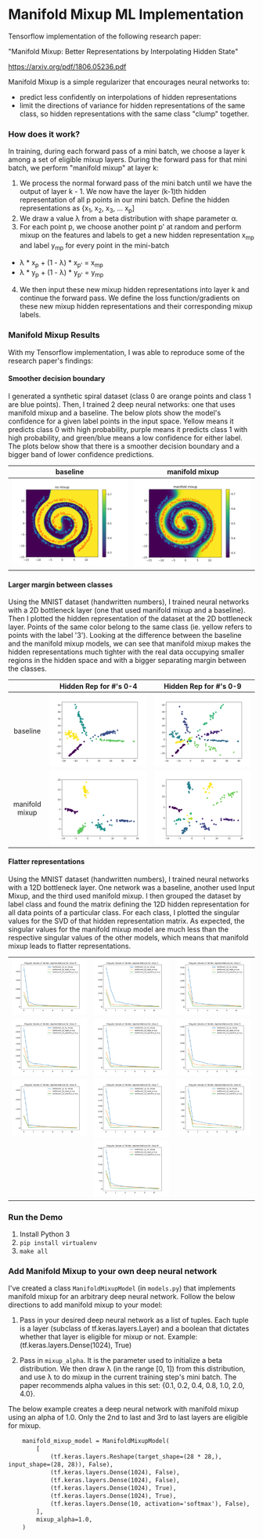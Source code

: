 # Manifold Mixup ML Implementation #
Tensorflow implementation of the following research paper:

"Manifold Mixup: Better Representations by Interpolating Hidden State" 

https://arxiv.org/pdf/1806.05236.pdf

Manifold Mixup is a simple regularizer that encourages neural networks to:

* predict less confidently on interpolations of hidden representations
* limit the directions of variance for hidden representations of the same class, so hidden representations with the same
 class "clump" together.

### How does it work?

In training, during each forward pass of a mini batch, we choose a layer k among a set of eligible mixup layers.
During the forward pass for that mini batch, we perform "manifold mixup" at layer k:

1. We process the normal forward pass of the mini batch until we have the output of layer k - 1. We now have the layer 
(k-1)th hidden representation of all p points in our mini batch. Define the hidden representations as {x<sub>1</sub>,
 x<sub>2</sub>, x<sub>3</sub>, ... x<sub>p</sub>]
2. We draw a value &#955; from a beta distribution with shape parameter &#945;.
3. For each point p, we choose another point p' at random and perform mixup on the features and labels to get a new hidden 
representation x<sub>mp</sub> and label y<sub>mp</sub> for every point in the mini-batch
  * &#955; * x<sub>p</sub> + (1 - &#955;) * x<sub>p'</sub> = x<sub>mp</sub>
  * &#955; * y<sub>p</sub> + (1 - &#955;) * y<sub>p'</sub> = y<sub>mp</sub>
4. We then input these new mixup hidden representations into layer k and continue the forward pass. We define the loss
function/gradients on these new mixup hidden representations and their corresponding mixup labels.

### Manifold Mixup Results ###

With my Tensorflow implementation, I was able to reproduce some of the research paper's findings:

#### Smoother decision boundary ####
I generated a synthetic spiral dataset (class 0 are orange points and class 1 are blue points).
Then, I trained 2 deep neural networks: one that uses manifold mixup and a baseline.
The below plots show the model's confidence for a given label
points in the input space. Yellow means it predicts class 0 with high probability, purple means it predicts class 1
with high probability, and green/blue means a low confidence for either label. The plots below show that there is a smoother
decision boundary and a bigger band of lower confidence predictions.

| baseline  |  manifold mixup |
:-----:|:-----:
![](results/figures/spiral_baseline.png) | ![](results/figures/spiral_manifold_mixup.png)

#### Larger margin between classes ####

Using the MNIST dataset (handwritten numbers), I trained neural networks with a 2D bottleneck layer (one that used manifold
mixup and a baseline). Then I plotted the hidden representation of the dataset at the 2D bottleneck layer. Points of the same color belong to the 
same class (ie. yellow refers to points with the label '3'). Looking at the difference between the baseline and the manifold
mixup models, we can see that manifold mixup makes the hidden representations much tighter with the real data occupying
smaller regions in the hidden space and with a bigger separating margin between the classes.


|         | Hidden Rep for #'s 0-4     |  Hidden Rep for #'s 0-9  |
:--------:|:-------------------------:|:-------------------------:
baseline |![](results/figures/bottleneck_baseline_0_4.png)|![](results/figures/bottleneck_baseline_0_9.png)
manifold mixup|![](results/figures/bottleneck_manifold_mixup_0_4.png)|![](results/figures/bottleneck_manifold_mixup_0_9.png)

#### Flatter representations ####

Using the MNIST dataset (handwritten numbers), I trained neural networks with a 12D bottleneck layer. One network 
was a baseline, another used Input Mixup, and the third used manifold mixup. I then grouped
the dataset by label class and found the matrix defining the 12D hidden representation for all data points of a particular class.
For each class, I plotted the singular values for the SVD of that hidden representation matrix. As expected, the singular
values for the manifold mixup model are much less than the respective singular values of the other models, which means
that manifold mixup leads to flatter representations.

|         |               |           |
:--------:|:-------------:|:----------:
| ![](results/figures/svd_0.png) | ![](results/figures/svd_1.png) | ![](results/figures/svd_2.png)
![](results/figures/svd_3.png) | ![](results/figures/svd_4.png) | ![](results/figures/svd_5.png)
![](results/figures/svd_6.png) | ![](results/figures/svd_7.png) | ![](results/figures/svd_8.png)
| |![](results/figures/svd_9.png)| |



### Run the Demo ###

1. Install Python 3
2. `pip install virtualenv`
3. `make all`

### Add Manifold Mixup to your own deep neural network ###

I've created a class `ManifoldMixupModel` (in `models.py`) that implements manifold mixup for an arbitrary
deep neural network. Follow the below directions to add manifold mixup to your model:

1. Pass in your desired deep neural network as a list of tuples. Each tuple is a layer 
(subclass of tf.keras.layers.Layer) and a boolean that dictates whether that layer is eligible for mixup or not.
Example: (tf.keras.layers.Dense(1024), True)

2. Pass in `mixup_alpha`. It is the parameter used to initialize a beta distribution. We then draw &#955; 
(in the range [0, 1]) from this distribution, and use &#955; to do mixup in the current 
training step's mini batch. The paper recommends alpha values in this set: {0.1, 0.2, 0.4, 0.8, 1.0, 2.0, 4.0}.

The below example creates a deep neural network with manifold mixup using an alpha of 1.0. Only the 2nd to last and 3rd to
last layers are eligible for mixup.
```buildoutcfg
    manifold_mixup_model = ManifoldMixupModel(
        [
            (tf.keras.layers.Reshape(target_shape=(28 * 28,), input_shape=(28, 28)), False),
            (tf.keras.layers.Dense(1024), False),
            (tf.keras.layers.Dense(1024), False),
            (tf.keras.layers.Dense(1024), True),
            (tf.keras.layers.Dense(1024), True),
            (tf.keras.layers.Dense(10, activation='softmax'), False),
        ],
        mixup_alpha=1.0,
    )
```